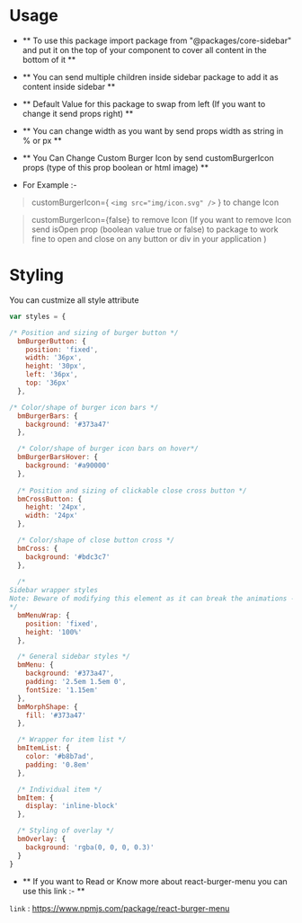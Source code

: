 # Usage

- ** To use this package import package from "@packages/core-sidebar" and put it on the top of your component to cover all content in the bottom of it **

- ** You can send multiple children inside sidebar package to add it as content inside sidebar **

- ** Default Value for this package to swap from left (If you want to change it send props right) **

- ** You can change width as you want by send props width as string in % or px **

- ** You Can Change Custom Burger Icon by send customBurgerIcon props (type of this prop boolean or html image) **

- For Example :-

> customBurgerIcon={ `<img src="img/icon.svg" />` } to change Icon

> customBurgerIcon={false} to remove Icon (If you want to remove Icon send isOpen prop (boolean value true or false) to package to work fine to open and close on any button or div in your application )

# Styling
You can custmize all style attribute
```javascript
var styles = {

/* Position and sizing of burger button */
  bmBurgerButton: {
    position: 'fixed',
    width: '36px',
    height: '30px',
    left: '36px',
    top: '36px'
  },

/* Color/shape of burger icon bars */
  bmBurgerBars: {
    background: '#373a47'
  },

  /* Color/shape of burger icon bars on hover*/
  bmBurgerBarsHover: {
    background: '#a90000'
  },
  
  /* Position and sizing of clickable close cross button */
  bmCrossButton: {
    height: '24px',
    width: '24px'
  },

  /* Color/shape of close button cross */
  bmCross: {
    background: '#bdc3c7'
  },
  
  /*
Sidebar wrapper styles
Note: Beware of modifying this element as it can break the animations - you should not need to touch it in most cases
*/
  bmMenuWrap: {
    position: 'fixed',
    height: '100%'
  },

  /* General sidebar styles */
  bmMenu: {
    background: '#373a47',
    padding: '2.5em 1.5em 0',
    fontSize: '1.15em'
  },
  bmMorphShape: {
    fill: '#373a47'
  },

  /* Wrapper for item list */
  bmItemList: {
    color: '#b8b7ad',
    padding: '0.8em'
  },

  /* Individual item */
  bmItem: {
    display: 'inline-block'
  },

  /* Styling of overlay */
  bmOverlay: {
    background: 'rgba(0, 0, 0, 0.3)'
  }
}
```

- ** If you want to Read or Know more about react-burger-menu you can use this link :- **

`link` : <https://www.npmjs.com/package/react-burger-menu>